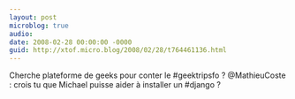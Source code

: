 ```yaml
---
layout: post
microblog: true
audio: 
date: 2008-02-28 00:00:00 -0000
guid: http://xtof.micro.blog/2008/02/28/t764461136.html
---
```

Cherche plateforme de geeks pour conter le #geektripsfo ? @MathieuCoste : crois tu que Michael puisse aider à installer un #django ?
